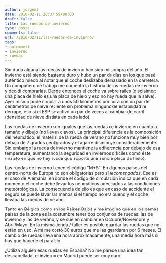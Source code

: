 ```yaml
---
author: jorgeml
date: 2010-02-11 20:37:59+00:00
draft: false
title: Las ruedas de invierno
type: posts
comments: false
url: /2010/02/11/las-ruedas-de-invierno/
tags:
- automóvil
- invierno
- ruedas
---
```


Sin duda alguna las ruedas de invierno han sido mi compra del año. El invierno está siendo bastante duro y hubo un par de días en los que pasé auténtico miedo al notar que el coche deslizaba demasiado en la carretera. Un compañero de trabajo me comentó la historia de las ruedas de invierno y decidí comprarlas. Desde entonces el coche va sobre raíles (disclaimer: una placa de hielo es una placa de hielo y eso no hay rueda que la salve). Ayer mismo pude circular a unos 50 kilómetros por hora con un par de centímetros de nieve reciente sin problema ninguno de estabilidad ni derrape, eso sí el ESP se activó un par de veces al cambiar de carril (densidad de nieve distinta en cada lado).

Las ruedas de invierno son iguales que las ruedas de invierno en cuanto a tamaño y dibujo (no llevan clavos). La principal diferencia es la composición del neumático: el material de la rueda de verano no funciona muy bien por debajo de 7 grados centígrados y el agarre disminuye considerablemente. Sin embargo la rueda de invierno mantiene la adherencia por debajo de esa temperatura, aumentando la seguridad en inviernos difíciles como éste (insisto en que no hay rueda que soporte una señora placa de hielo).

Las ruedas de invierno tienen el código "M+S". En algunos países del centro-norte de Europa no son obligatorias pero sí _recomendadas_. Ese es el caso de Alemania, en donde el código de circulación indica que en cada momento el coche debe llevar los neumáticos adecuados a las condiciones meteorológicas. La consecuencia de ello es que en caso de accidente el seguro se puede lavar las manos si el tiempo no era bueno y el coche llevaba las ruedas de verano.

Tanto en Bélgica como en los Países Bajos y me imagino que en los demás países de la zona es la costumbre tener dos conjuntos de ruedas: las de invierno y las de verano, y se suelen cambiar en Octubre/Noviembre y Abril/Mayo. En la misma tienda / taller es posible guardar las ruedas que no están en uso. A mí me costó 30 euros que me las guardaran por 6 meses. El cambio de ruedas lleva una hora aproximadamente, una media hora más si hay que hacerle el paralelo.

¿Utiliza alguien esas ruedas en España? No me parece una idea tan descabellada, el invierno en Madrid puede ser muy duro.
